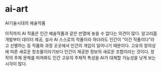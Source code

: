 # ai-art
AI기술시대의 예술작품

아직까지 AI 작품은 인간 예술작품과 같은 반열에 놓을 수 없다는 의견이 많다. 
알고리즘 개발부터 데이터 제공, 설사 AI 스스로의 작품이라 하더라도 인간이 “이건 작품이다”라고 선별하는 등 작품화 과정 곳곳에서 인간의 개입이 일어나기 때문이다. 
고유의 창의성에 따른 새로운 창조물이라기보다 인간이 제공한 정보의 새로운 조합이라는 것이다. 
창작의 주체 문제를 따져봐도 인간 고유의 주체적 특성을 AI가 대체할 가능성을 낮게 보는 시각이 많다.
